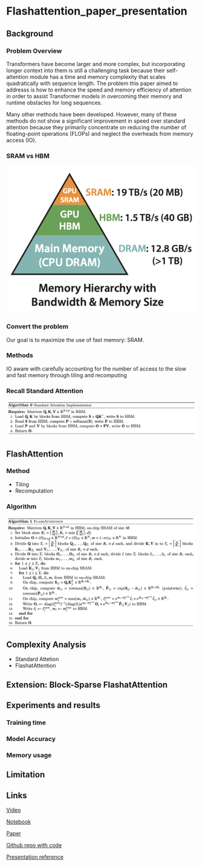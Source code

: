 # Flashattention_paper_presentation


## Background

### Problem Overview

Transformers have become larger and more complex, but incorporating longer context into them is still a challenging task because their self-attention module has a time and memory complexity that scales quadratically with sequence length. The problem this paper aimed to addresss is how to enhance the speed and memory efficiency of attention in order to assist Transformer models in overcoming their memory and runtime obstacles for long sequences.

Many other methods have been developed. However, many of these methods do not show a significant improvement in speed over standard attention because they primarily concentrate on reducing the number of floating-point operations (FLOPs) and neglect the overheads from memory access (IO).


### SRAM vs HBM
![plot](https://github.com/yueguo1997/Flashattention_paper_presentation/blob/17782d32252de3ba7d854dbdfa9eb3108829bbb9/image1.png)


### Convert the problem
Our goal is to maximize the use of fast memory: SRAM.


### Methods
IO aware with carefully accounting for the number of access to the slow and fast memory through tiling and recomputing


### Recall Standard Attention
![plot](https://github.com/yueguo1997/Flashattention_paper_presentation/blob/c49e4ad099f488b020e449a2b4ac9263ee9747f0/image2.png)


## FlashAttention
### Method
* Tiling
* Recomputation


### Algorithm


![plot](https://github.com/yueguo1997/Flashattention_paper_presentation/blob/c49e4ad099f488b020e449a2b4ac9263ee9747f0/image3.png)





## Complexity Analysis
* Standard Attetion
* FlashatAttention


## Extension: Block-Sparse FlashatAttention


## Experiments and results

### Training time

### Model Accuracy


### Memory usage


## Limitation


## Links

[Video]()

[Notebook]()

[Paper]()

[Github repo with code]()

[Presentation reference]()



